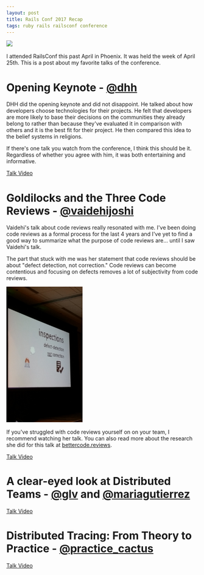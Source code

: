 ```yaml
---
layout: post
title: Rails Conf 2017 Recap
tags: ruby rails railsconf conference
---
```


<img src="https://pbs.twimg.com/media/C-dKTS7XkAM57gA.jpg" style="width: 500px;" />

I attended RailsConf this past April in Phoenix. It was held the week of April 25th. This is a post about my favorite talks of the conference.

# Opening Keynote - [@dhh](https://twitter.com/dhh)

DHH did the opening keynote and did not disappoint. He talked about how developers choose technologies for their projects. He felt that developers are more likely to base their decisions on the communities they already belong to rather than because they've evaluated it in comparison with others and it is the best fit for their project. He then compared this idea to the belief systems in religions.

If there's one talk you watch from the conference, I think this should be it. Regardless of whether you agree with him, it was both entertaining and informative.

[Talk Video](https://www.youtube.com/watch?v=Cx6aGMC6MjU)

# Goldilocks and the Three Code Reviews - [@vaidehijoshi](https://twitter.com/vaidehijoshi)

Vaidehi's talk about code reviews really resonated with me.
I've been doing code reviews as a formal process for the last 4 years and I've yet to find a good way to summarize what the purpose of code reviews are... until I saw Vaidehi's talk.

The part that stuck with me was her statement that code reviews should be about "defect detection, not correction."
Code reviews can become contentious and focusing on defects removes a lot of subjectivity from code reviews.

<img src="/assets/rails-conf-2017-code-review-talk.jpg" style="width: 200px;" />

If you've struggled with code reviews yourself on on your team, I recommend watching her talk. You can also read more about the research she did for this talk at [bettercode.reviews](http://www.bettercode.reviews).

<!-- Code Complete quote around 9:15 -->
<!-- Read relevant sections of Code Complete -->
<!-- "defect detection, not correction" around 12:30. if you're correcting code as you go along, you aren't checking for defects -->
<!-- http://bettercode.reviews -->

[Talk Video](https://www.youtube.com/watch?v=-6EzycFNwzY)

# A clear-eyed look at Distributed Teams - [@glv](https://twitter.com/glv) and [@mariagutierrez](https://twitter.com/mariagutierrez)

[Talk Video](https://www.youtube.com/watch?v=h8MLXbdOyNs)

# Distributed Tracing: From Theory to Practice - [@practice_cactus](https://twitter.com/practice_cactus)

[Talk Video](https://www.youtube.com/watch?v=-7i02Faw_KU)

